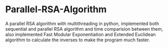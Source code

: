 # Parallel-RSA-Algorithm

A parallel RSA algorithm with multithreading in python, implemented both sequential and parallel RSA algorithm and time comparision between
them, also implemented Fast Modular Exponentiation and Extended Euclidean algorithm to calculate the inverses to make the program much faster.
